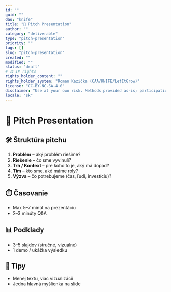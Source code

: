 ```yaml
---
id: ""
guid: ""
dao: "knife"
title: "🎤 Pitch Presentation"
author: ""
category: "deliverable"
type: "pitch-presentation"
priority: ""
tags: []
slug: "pitch-presentation"
created: ""
modified: ""
status: "draft"
# ⚖️ IP rights
rights_holder_content: ""
rights_holder_system: "Roman Kazička (CAA/KNIFE/LetItGrow)"
license: "CC-BY-NC-SA-4.0"
disclaimer: "Use at your own risk. Methods provided as-is; participation is voluntary and context-aware."
locale: "sk"
---
```

# 🎤 Pitch Presentation

## 🛠️ Štruktúra pitchu
1. **Problém** – aký problém riešime?
2. **Riešenie** – čo sme vyvinuli?
3. **Trh / Kontext** – pre koho to je, aký má dopad?
4. **Tím** – kto sme, aké máme roly?
5. **Výzva** – čo potrebujeme (čas, ľudí, investíciu)?

## ⏱️ Časovanie
- Max 5–7 minút na prezentáciu
- 2–3 minúty Q&A

## 📊 Podklady
- 3–5 slajdov (stručné, vizuálne)
- 1 demo / ukážka výsledku

## 🧭 Tipy
- Menej textu, viac vizualizácií
- Jedna hlavná myšlienka na slide
